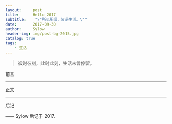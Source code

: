 ```yaml
---
layout:     post
title:      Hello 2017
subtitle:    "\"所见所闻，皆是生活。\""
date:       2017-09-30
author:     Sylow
header-img: img/post-bg-2015.jpg
catalog: true
tags:
    - 生活
---
```


> 彼时彼刻，此时此刻，生活未曾停留。

前言

---
正文

---
后记

—— Sylow 后记于 2017.


